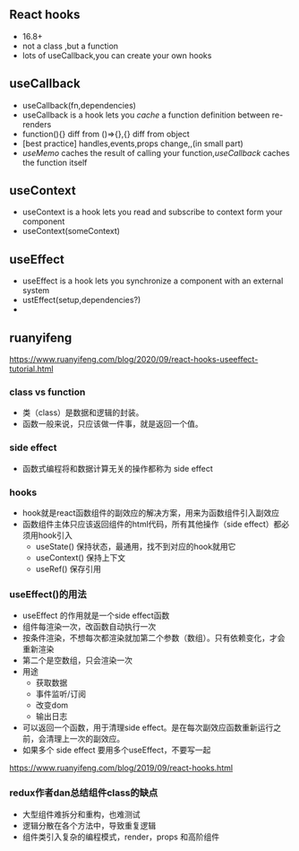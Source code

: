 React hooks
---

- 16.8+
- not a class ,but a function
- lots of useCallback,you can create your own hooks

useCallback
---

- useCallback(fn,dependencies)
- useCallback is a hook lets you *cache* a function definition between re-renders
- function(){} diff from ()=>{},{} diff from object
- [best practice] handles,events,props change,,(in small part)
- *useMemo* caches the result of calling your function,*useCallback* caches the function itself

useContext
---

- useContext is a hook lets you read and subscribe to context form your component
- useContext(someContext)

useEffect
---

- useEffect is a hook lets you synchronize a component with an external system
- ustEffect(setup,dependencies?)
-

ruanyifeng
---

https://www.ruanyifeng.com/blog/2020/09/react-hooks-useeffect-tutorial.html

### class vs function

- 类（class）是数据和逻辑的封装。
- 函数一般来说，只应该做一件事，就是返回一个值。

### side effect

- 函数式编程将和数据计算无关的操作都称为 side effect

### hooks

- hook就是react函数组件的副效应的解决方案，用来为函数组件引入副效应
- 函数组件主体只应该返回组件的html代码，所有其他操作（side effect）都必须用hook引入
    - useState() 保持状态，最通用，找不到对应的hook就用它
    - useContext() 保持上下文
    - useRef() 保存引用

### useEffect()的用法

- useEffect 的作用就是一个side effect函数
- 组件每渲染一次，改函数自动执行一次
- 按条件渲染，不想每次都渲染就加第二个参数（数组）。只有依赖变化，才会重新渲染
- 第二个是空数组，只会渲染一次
- 用途
    - 获取数据
    - 事件监听/订阅
    - 改变dom
    - 输出日志
- 可以返回一个函数，用于清理side effect。是在每次副效应函数重新运行之前，会清理上一次的副效应。
- 如果多个 side effect 要用多个useEffect，不要写一起


https://www.ruanyifeng.com/blog/2019/09/react-hooks.html

### redux作者dan总结组件class的缺点
- 大型组件难拆分和重构，也难测试
- 逻辑分散在各个方法中，导致重复逻辑
- 组件类引入复杂的编程模式，render，props 和高阶组件

